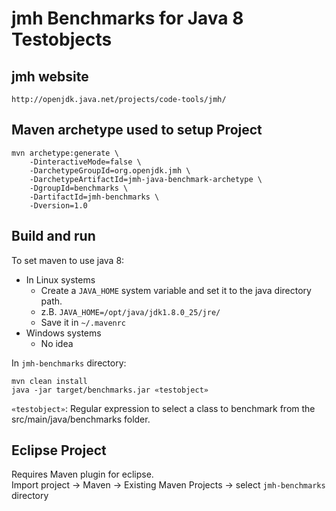 # jmh Benchmarks for Java 8 Testobjects

## jmh website
`http://openjdk.java.net/projects/code-tools/jmh/`

## Maven archetype used to setup Project
```
mvn archetype:generate \
    -DinteractiveMode=false \
    -DarchetypeGroupId=org.openjdk.jmh \
    -DarchetypeArtifactId=jmh-java-benchmark-archetype \
    -DgroupId=benchmarks \
    -DartifactId=jmh-benchmarks \
    -Dversion=1.0 
```

## Build and run
To set maven to use java 8:
* In Linux systems
  * Create a `JAVA_HOME` system variable and set it to the java directory path.
  * z.B. `JAVA_HOME=/opt/java/jdk1.8.0_25/jre/ `
  * Save it in `~/.mavenrc`
* Windows systems
  * No idea

In `jmh-benchmarks` directory:
```
mvn clean install
java -jar target/benchmarks.jar «testobject»
```

`«testobject»`: Regular expression to select a class to benchmark from the src/main/java/benchmarks folder.

## Eclipse Project
Requires Maven plugin for eclipse. <br/>
Import project -> Maven -> Existing Maven Projects -> select `jmh-benchmarks` directory
